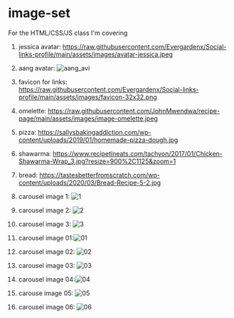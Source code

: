 # image-set
For the HTML/CSS/JS class I'm covering

1. jessica avatar: https://raw.githubusercontent.com/Evergardenx/Social-links-profile/main/assets/images/avatar-jessica.jpeg

2. aang avatar: 
![aang_avi](https://github.com/user-attachments/assets/a6db9dcc-e107-4b22-81b0-36b14baa0f05)

3. favicon for links: https://raw.githubusercontent.com/Evergardenx/Social-links-profile/main/assets/images/favicon-32x32.png

4. omelette: https://raw.githubusercontent.com/JohnMwendwa/recipe-page/main/assets/images/image-omelette.jpeg

5. pizza: https://sallysbakingaddiction.com/wp-content/uploads/2019/01/homemade-pizza-dough.jpg

6. shawarma: https://www.recipetineats.com/tachyon/2017/01/Chicken-Shawarma-Wrap_3.jpg?resize=900%2C1125&zoom=1

7. bread: https://tastesbetterfromscratch.com/wp-content/uploads/2020/03/Bread-Recipe-5-2.jpg

8. carousel image 1: 
![1](https://github.com/user-attachments/assets/350d819f-6bc2-4638-9609-ef9c4637b874)

9. carousel image 2:
![2](https://github.com/user-attachments/assets/8e65adff-90b3-4c7f-a9d7-b75e5c9fd535)

10. carousel image 3:
![3](https://github.com/user-attachments/assets/9ead51c7-02d8-4350-a3bd-739afaf4e216)

11. carousel image 01:![01](https://github.com/user-attachments/assets/dd84e46a-dc0e-4362-8639-c56bcc6ae7ca)

12. carousel image 02: ![02](https://github.com/user-attachments/assets/7ed66c93-8503-44dd-98e3-3c36beef9004)

13. carousel image 03: ![03](https://github.com/user-attachments/assets/ab63ca01-7895-4589-9d94-512fe832aafe)

14. carousel image 04:![04](https://github.com/user-attachments/assets/763c14b5-621d-497c-b4bc-2671218f657b)

15. carouse image 05: ![05](https://github.com/user-attachments/assets/36f8d90f-3eaf-48d9-ad90-d6774199db59)

16. carousel image 06: ![06](https://github.com/user-attachments/assets/9ff20063-7020-49dc-998e-512e3982fc30)


